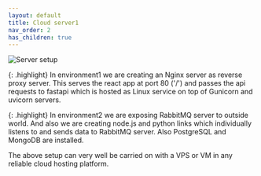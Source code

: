 ```yaml
---
layout: default
title: Cloud server1
nav_order: 2
has_children: true
---
```


![Server setup](../../../assets/images/server-setup.png "Server setup")


{: .highlight}
In environment1 we are creating an Nginx server as reverse proxy server. This serves the react app at port 80 ('/') and passes the api requests to fastapi which is hosted as Linux service on top of Gunicorn and uvicorn servers.

{: .highlight}
In environment2 we are exposing RabbitMQ server to outside world. And also we are creating node.js and python links which individually listens  to and sends data to RabbitMQ server. Also PostgreSQL and MongoDB are installed.

The above setup can very well be carried on with a VPS or VM in any reliable cloud hosting platform.



